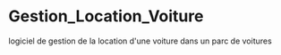 # Gestion_Location_Voiture
logiciel de gestion de la location d'une voiture dans un parc de voitures
